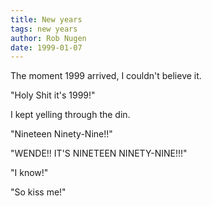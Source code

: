 ```yaml
---
title: New years
tags: new years
author: Rob Nugen
date: 1999-01-07
---
```


<p class=description>The moment 1999 arrived, I couldn't believe it.</p>

<p class=description>"Holy Shit it's 1999!"</p>

<p class=description>I kept yelling through the din.</p>

<p class=description>"Nineteen Ninety-Nine!!"</p>

<p class=description>"WENDE!!  IT'S NINETEEN NINETY-NINE!!!"</p>

<p>"I know!"</p>

<p class=description>"So kiss me!"</p>
